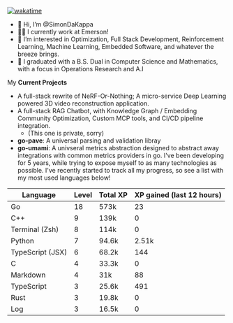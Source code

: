 
[![wakatime](https://wakatime.com/badge/user/50e6c678-94a9-4739-af51-360aeb113c51.svg)](https://wakatime.com/@50e6c678-94a9-4739-af51-360aeb113c51)

- 👋 Hi, I’m @SimonDaKappa
- 🧑‍💼 I currently work at Emerson!
- 👀 I’m interested in Optimization, Full Stack Development, Reinforcement Learning, Machine Learning, Embedded Software, and whatever the breeze brings.
- 🌱 I graduated with a B.S. Dual in Computer Science and Mathematics, with a focus in Operations Research and A.I

My **Current Projects** 
- A full-stack rewrite of NeRF-Or-Nothing; A micro-service Deep Learning powered 3D video reconstruction application.
- A full-stack RAG Chatbot, with Knowledge Graph / Embedding Community Optimization, Custom MCP tools, and CI/CD pipeline integration.
  - (This one is private, sorry)
- **go-pave**: A universal parsing and validation libray
- **go-umami**: A univseral metrics abstraction designed to abstract away integrations with common metrics providers in go.
I've been developing for 5 years, while trying to expose myself to as many technologies as possible. I've recently started to track all my progress, so see
a list with my most used languages below!

| Language | Level | Total XP | XP gained (last 12 hours) |
| --- | --- | --- | --- |
| Go | 18 | 573k | 23 |
| C++ | 9 | 139k | 0 |
| Terminal (Zsh) | 8 | 114k | 0 |
| Python | 7 | 94.6k | 2.51k |
| TypeScript (JSX) | 6 | 68.2k | 144 |
| C | 4 | 33.3k | 0 |
| Markdown | 4 | 31k | 88 |
| TypeScript | 3 | 25.6k | 491 |
| Rust | 3 | 19.8k | 0 |
| Log | 3 | 16.5k | 0 |
